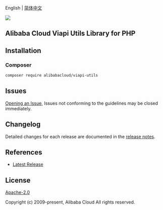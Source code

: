 English | [简体中文](README-CN.md)

![](https://aliyunsdk-pages.alicdn.com/icons/AlibabaCloud.svg)

## Alibaba Cloud Viapi Utils Library for PHP

## Installation

### Composer

```bash
composer require alibabacloud/viapi-utils
```

## Issues

[Opening an Issue](https://github.com/aliyun/alibabacloud-sdk/issues/new), Issues not conforming to the guidelines may be closed immediately.

## Changelog

Detailed changes for each release are documented in the [release notes](./ChangeLog.txt).

## References

* [Latest Release](https://github.com/aliyun/alibabacloud-sdk)

## License

[Apache-2.0](http://www.apache.org/licenses/LICENSE-2.0)

Copyright (c) 2009-present, Alibaba Cloud All rights reserved.
